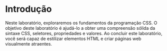 # Introdução

Neste laboratório, exploraremos os fundamentos da programação CSS. O objetivo deste laboratório é ajudá-lo a obter uma compreensão sólida da sintaxe CSS, seletores, propriedades e valores. Ao concluir este laboratório, você será capaz de estilizar elementos HTML e criar páginas web visualmente atraentes.
